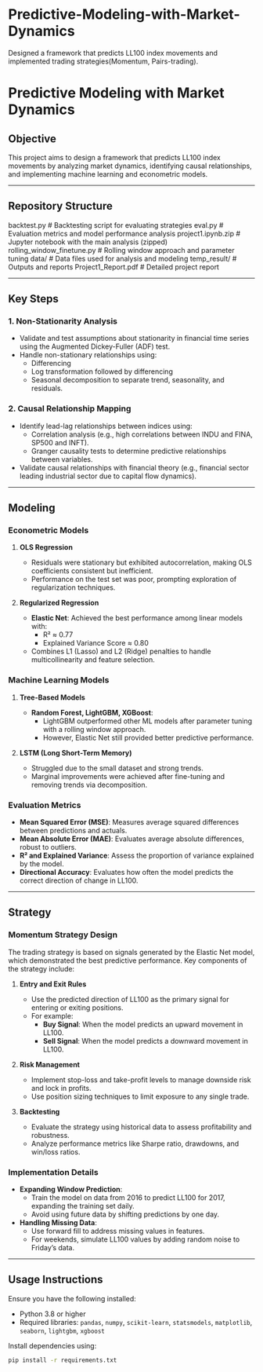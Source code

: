 # Predictive-Modeling-with-Market-Dynamics
Designed a framework that predicts LL100 index movements and implemented trading strategies(Momentum, Pairs-trading).

# **Predictive Modeling with Market Dynamics**

## **Objective**
This project aims to design a framework that predicts LL100 index movements by analyzing market dynamics, identifying causal relationships, and implementing machine learning and econometric models.

---

## **Repository Structure**

backtest.py              # Backtesting script for evaluating strategies
eval.py                  # Evaluation metrics and model performance analysis
project1.ipynb.zip       # Jupyter notebook with the main analysis (zipped)
rolling_window_finetune.py  # Rolling window approach and parameter tuning
data/                        # Data files used for analysis and modeling
temp_result/                 # Outputs and reports
Project1_Report.pdf      # Detailed project report



---

## **Key Steps**

### **1. Non-Stationarity Analysis**
- Validate and test assumptions about stationarity in financial time series using the Augmented Dickey-Fuller (ADF) test.
- Handle non-stationary relationships using:
  - Differencing
  - Log transformation followed by differencing
  - Seasonal decomposition to separate trend, seasonality, and residuals.

### **2. Causal Relationship Mapping**
- Identify lead-lag relationships between indices using:
  - Correlation analysis (e.g., high correlations between INDU and FINA, SP500 and INFT).
  - Granger causality tests to determine predictive relationships between variables.
- Validate causal relationships with financial theory (e.g., financial sector leading industrial sector due to capital flow dynamics).

---

## **Modeling**

### **Econometric Models**
1. **OLS Regression**
   - Residuals were stationary but exhibited autocorrelation, making OLS coefficients consistent but inefficient.
   - Performance on the test set was poor, prompting exploration of regularization techniques.

2. **Regularized Regression**
   - **Elastic Net**: Achieved the best performance among linear models with:
     - R² ≈ 0.77
     - Explained Variance Score ≈ 0.80
   - Combines L1 (Lasso) and L2 (Ridge) penalties to handle multicollinearity and feature selection.

### **Machine Learning Models**
1. **Tree-Based Models**
   - **Random Forest, LightGBM, XGBoost**:
     - LightGBM outperformed other ML models after parameter tuning with a rolling window approach.
     - However, Elastic Net still provided better predictive performance.

2. **LSTM (Long Short-Term Memory)**
   - Struggled due to the small dataset and strong trends.
   - Marginal improvements were achieved after fine-tuning and removing trends via decomposition.

### **Evaluation Metrics**
- **Mean Squared Error (MSE)**: Measures average squared differences between predictions and actuals.
- **Mean Absolute Error (MAE)**: Evaluates average absolute differences, robust to outliers.
- **R² and Explained Variance**: Assess the proportion of variance explained by the model.
- **Directional Accuracy**: Evaluates how often the model predicts the correct direction of change in LL100.

---

## **Strategy**

### **Momentum Strategy Design**
The trading strategy is based on signals generated by the Elastic Net model, which demonstrated the best predictive performance. Key components of the strategy include:

1. **Entry and Exit Rules**
   - Use the predicted direction of LL100 as the primary signal for entering or exiting positions.
   - For example:
     - **Buy Signal**: When the model predicts an upward movement in LL100.
     - **Sell Signal**: When the model predicts a downward movement in LL100.

2. **Risk Management**
   - Implement stop-loss and take-profit levels to manage downside risk and lock in profits.
   - Use position sizing techniques to limit exposure to any single trade.

3. **Backtesting**
   - Evaluate the strategy using historical data to assess profitability and robustness.
   - Analyze performance metrics like Sharpe ratio, drawdowns, and win/loss ratios.

### **Implementation Details**
- **Expanding Window Prediction**:
  - Train the model on data from 2016 to predict LL100 for 2017, expanding the training set daily.
  - Avoid using future data by shifting predictions by one day.
- **Handling Missing Data**:
  - Use forward fill to address missing values in features.
  - For weekends, simulate LL100 values by adding random noise to Friday’s data.

---

## **Usage Instructions**

Ensure you have the following installed:
- Python 3.8 or higher
- Required libraries: `pandas`, `numpy`, `scikit-learn`, `statsmodels`, `matplotlib`, `seaborn`, `lightgbm`, `xgboost`

Install dependencies using:
```bash
pip install -r requirements.txt





